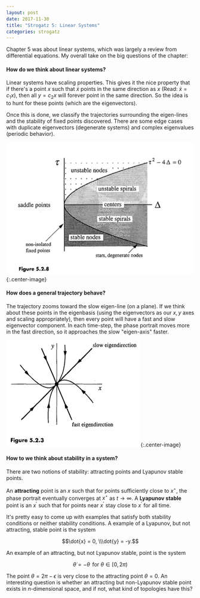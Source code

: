 ```yaml
---
layout: post
date: 2017-11-30
title: "Strogatz 5: Linear Systems"
categories: strogatz
---
```


Chapter 5 was about linear systems, which was largely a review from differential equations. My overall take on the big questions of the chapter:

#### **How do we think about linear systems?**

Linear systems have scaling properties. This gives it the nice property that if there's a point $x$ such that $\dot{x}$ points in the same direction as $x$ (Read: $\dot{x} = c_1x$), then all $y = c_2x$ will forever point in the same direction. So the idea is to hunt for these points (which are the eigenvectors). 

Once this is done, we classify the trajectories surrounding the eigen-lines and the stability of fixed points discovered. There are some edge cases with duplicate eigenvectors (degenerate systems) and complex eigenvalues (periodic behavior). 

![Classification of fixed points](/assets/strogatz5_classifications.png){:.center-image}

#### **How does a general trajectory behave?**

The trajectory zooms toward the slow eigen-line (on a plane). If we think about these points in the eigenbasis (using the eigenvectors as our $x,y$ axes and scaling appropriately), then every point will have a fast and slow eigenvector component. In each time-step, the phase portrait moves more in the fast direction, so it approaches the slow "eigen-axis" faster.

![Classification of fixed points](/assets/strogatz5_fastslow.png){:.center-image}

#### **How to we think about stability in a system?**

There are two notions of stability: attracting points and Lyapunov stable points.

An **attracting** point is an $x$ such that for points sufficiently close to $x^\star$, the phase portrait eventually converges at $x^\star$ as $t\to \infty$. A **Lyapunov stable** point is an $x^\prime$ such that for points near $x^\prime$ stay close to $x^\prime$ for all time.

It's pretty easy to come up with examples that satisfy both stability conditions or neither stability conditions. A example of a Lyapunov, but not attracting, stable point is the system 

$$\dot{x} = 0, \\\dot{y} = -y.$$

An example of an attracting, but not Lyapunov stable, point is the system

$$\dot{\theta} = -\theta\, \text{ for }\theta\in[0, 2\pi) $$

The point $\theta = 2\pi-\epsilon$ is very close to the attracting point $\theta = 0$. An interesting question is whether an attracting but non-Lyapunov stable point exists in $n$-dimensional space, and if not, what kind of topologies have this?
